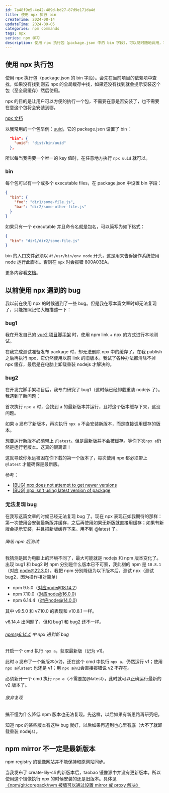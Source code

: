 ```yaml
---
id: 7a48f9e5-4e42-489d-bd27-87d9e171da4d
title: 使用 npx 执行 bin
createTime: 2024-08-14
updateTime: 2024-09-05
categories: npm commands
tags: npx
series: npm 学习
description: 使用 npx 执行包（package.json 中的 bin 字段），可以随时随地调用，不需要在意是否安装了这个包、这个包将会被安装到哪里。我以前在使用 npx 时遇到了多个有关缓存的 bug，现在无法复现了（怀疑是因为升级了 npm 版本）。
---
```


## 使用 npx 执行包

使用 npx 执行包（package.json 的 bin 字段）。会先在当前项目的依赖项中查找，如果没有找到则去 npx 的全局缓存中找，如果还没有找到就会提示安装这个包（至全局缓存）然后使用。

npx 的目的是让用户可以方便的执行一个包，不需要在意是否安装了，也不需要在意这个包将会安装到哪。

[npx 文档](https://docs.npmjs.com/cli/v10/commands/npx)

以我常用的一个包举例：[uuid](https://www.npmjs.com/package/uuid)，它的 package.json 设置了 bin：

```json
  "bin": {
    "uuid": "dist/bin/uuid"
  },
```

所以每当我需要一个唯一的 key 值时，在任意地方执行 `npx uuid` 就可以。

### bin

每个包可以有一个或多个 executable files，在 package.json 中设置 bin 字段：

```json
{
  "bin": {
    "foo": "dir1/some-file.js",
    "bar": "dir2/some-other-file.js"
  }
}
```

如果只有一个 executable 并且命令名就是包名，可以简写为如下格式：

```json
{
  "bin": "dir1/dir2/some-file.js"
}
```

bin 的入口文件必须以 `#!/usr/bin/env node` 开头，这是用来告诉操作系统使用 node 运行此脚本。否则在 `npx` 时会报错 800A03EA。

更多内容看[文档](https://docs.npmjs.com/cli/v10/configuring-npm/package-json#bin)。

## 以前使用 npx 遇到的 bug

我以前在使用 npx 的时候遇到了一些 bug。但是我在写本篇文章时却无法复现了，只能按照记忆大概描述一下：

### bug1

我在开发自己的 [vue2 项目脚手架](post:1ac6fb5e-1737-44a7-881e-31a35ba69e33) 时，使用 npm link + npx 的方式进行本地测试。

在我完成测试准备发布 package 时，却无法删除 npx 中的缓存了。在我 publish 之后再执行 npx，它仍然使用以前 link 的旧版本。我试了各种办法都清除不掉 npx 缓存，最后是在电脑上卸载重装 nodejs 才解决的。

### bug2

在开发完脚手架项目后，我专门研究了 bug1（这时候已经卸载重装 nodejs 了）。我遇到了新问题：

首次执行 `npx a` 时，会找到 a 的最新版本并运行，且将这个版本缓存下来，这没问题。

如果 a 发布了新版本，再次执行 `npx a` 不会安装新版本，而是直接调用缓存的版本。

想要运行新版本必须带上 `@latest`。但是最新版并不会被缓存。等你下次`npx a`仍然是运行老版本。这真的很离谱！

这就导致你永远被困在你下载的第一个版本了，每次使用 npx 都必须带上 `@latest` 才能确保是最新版。

参考：

- [[BUG] npx does not attempt to get newer versions](https://github.com/npm/cli/issues/2329)
- [[BUG] npx isn't using latest version of package](https://github.com/npm/cli/issues/4108)

### 无法复现 bug

在我写这篇文章的时候已经无法复现 bug 了。现在 npx 表现正如我期待的那样：第一次使用会安装最新版并缓存，之后再使用如果无新版就直接用缓存；如果有新版会提示安装，并且把新版缓存下来。用不到 @latest 了。

###### 降级 npm 后测试

我猜测是因为电脑上的环境不同了，最大可能就是 nodejs 和 npm 版本变化了。出现 bug1 和 bug2 时 npm 分别是什么版本已不可察，我此刻的 npm 是 `10.8.1`（对应 node@22.3.0）。我把 npm 分别降级为以下版本后，测试 npx（测试 bug2，因为操作相对简单）

- npm 9.5.0（对应node@18.14.2）
- npm 7.10.0（对应node@16.0.0）
- npm 6.14.4（对应node@14.0.0）

其中 v9.5.0 和 v7.10.0 的表现和 v10.8.1 一样。

v6.14.4 出问题了，但和 bug1 和 bug2 还不一样。

###### npm@6.14.4 中 npx 遇到新 bug

开启一个 cmd 执行 `npx a`，获取最新版（记为 v1)。

此时 a 发布了一个新版本(v2)，还在这个 cmd 中执行 `npx a`，仍然运行 v1；使用 `npx a@latest` 也还是 v1；用 `npx a@v2`会直接报错说 v2 不存在。

必须新开一个 cmd 执行 `npx a`（不需要加@latest），此时就可以正确运行最新的 v2 版本了。

###### 放弃复现

搞不懂为什么降低 npm 版本也无法复现。先这样，以后如果有新思路再研究吧。

知道 npx 的某些版本有这种 bug 就好，以后如果再遇到也心里有底（大不了就卸载重装 nodejs）。

## npm mirror 不一定是最新版本

npm registry 的镜像网站并不能保持和原网站同步。

当我发布了 create-lily-cli 的新版本后，taobao 镜像源中并没有更新版本。所以使用这个镜像执行 npx 的时候安装的还是旧版本。具体见 [《npm/git/corepack/nvm 被墙可以通过设置 mirror 或 proxy 解决》](post:bb085790-9987-4479-9188-6bdbff059cd4)
